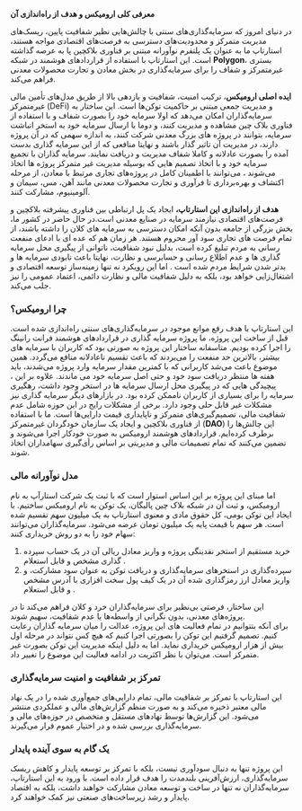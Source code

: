 **معرفی کلی ارومیکس و هدف از راه‌اندازی آن**  

در دنیای امروز که سرمایه‌گذاری‌های سنتی با چالش‌هایی نظیر شفافیت پایین، ریسک‌های مدیریت متمرکز و محدودیت‌های دسترسی به فرصت‌های اقتصادی مواجه هستند، استارتاپ ما به عنوان یک پلتفرم نوآورانه مبتنی بر فناوری بلاکچین پا به عرصه گذاشته است. این استارتاپ با استفاده از قراردادهای هوشمند در شبکه **Polygon**، بستری غیرمتمرکز و شفاف را برای سرمایه‌گذاری در بخش معادن و تجارت محصولات معدنی فراهم می‌کند.  

**ایده اصلی ارومیکس**، ترکیب امنیت، شفافیت و بازدهی بالا از طریق مدل‌های تأمین مالی غیرمتمرکز (DeFi) و مدیریت جمعی مبتنی بر حاکمیت توکن‌ها است. این ساختار به سرمایه‌گذاران امکان می‌دهد که اولا سرمایه خود را بصورت شفاف و با استفاده از فناوری بلاک چین مشاهده و مدیریت کنند، و دوما با ارسال سرمایه خود به استخر انباشت سرمایه، بتوانند در پروژه های بزرگ معدنی شرکت کنند، به اندازه سهمی که در آن پروژه دارند، در مدیریت آن تاثیر گذار باشند و نهایتا منافعی که از این سرمایه گذاری بدست آمده را بصورت عادلانه و کاملا شفاف مدیریت و دریافت نمایند. سرمایه گذاران با تجمیع سرمایه خود و با اتخاذ تصمیم هایی که بوسیله مدیریت غیر متمرکز پروژه ها اتخاذ می‌شوند ، می‌توانند با اطمینان کامل در پروژه‌های تجاری مرتبط با معادن، از مرحله اکتشاف و بهره‌برداری تا فرآوری و تجارت محصولات معدنی مانند آهن، مس، سیمان و آلومینیوم، مشارکت کنند.  

**هدف از راه‌اندازی این استارتاپ،** ایجاد یک پل ارتباطی بین فناوری پیشرفته بلاکچین و فرصت‌های اقتصادی نیازمند سرمایه در صنایع معدنی است.در حال حاضر در کشور ما، بخش بزرگی از جامعه بدون آنکه امکان دسترسی به سرمایه های کلان را داشته باشند، از تمام فرصت های تجاری سود آور محروم هستند. هر زمان هم که عده ای با ادعای منفعت رسانی به مردم تبلیغ کرده است، بدلیل نبود شفافیت، ناتوانی از پیگیری محل سرمایه گذاری ها و عدم اطلاع رسانی و حسابرسی و نظارت، نهایتا باعث نابودی سرمایه ها و بدتر شدن شرایط مردم شده است . اما این رویکرد نه تنها زمینه‌ساز توسعه اقتصادی و اشتغال‌زایی خواهد بود، بلکه به دلیل شفافیت مالی و نظارت دائمی، اعتماد عمومی را نیز جلب می‌کند.  

### **چرا ارومیکس؟**  
این استارتاپ با هدف رفع موانع موجود در سرمایه‌گذاری‌های سنتی راه‌اندازی شده است. قبل از ساخت این پروژه، ما پروژه سرمایه گذاری در قراردادهای هوشمند فرانت رانینگ را اجرا کرده بودیم. متاسفانه ساختار این پروژه به صورتی بود که کاربران با سرمایه های بیشتر، بالاترین حد منفعت را می‌بردند که باعث تقسیم ناعادلانه منافع می‌گردد. همین موضوع باعث می‌شد کاربرانی که با کمترین مقدار سرمایه وارد پروژه می‌شدند، باید هفته ها منتظر دریافت سود خود و حتی اصل سرمایه خود می ماندند. علاوه بر این ، پیچیدگی هایی که در پیگیری محل ارسال سرمایه ها در استخر وجود داشت، رهگیری سرمایه را برای بسیاری از کاربران ناممکن کرده بود. در بازارهای دیگر سرمایه گذاری نیز مشکلات غیر قابل حلی وجود دارد. برخی از مشکلات رایج در این حوزه شامل عدم شفافیت مالی، تصمیم‌گیری‌های متمرکز و ناپایداری قیمت دارایی‌ها است. ما با استفاده از فناوری بلاکچین و ایجاد یک سازمان خودگردان غیرمتمرکز (**DAO**) این چالش‌ها را برطرف کرده‌ایم. قراردادهای هوشمند ارومیکس به صورت خودکار اجرا می‌شوند و تضمین می‌کنند که تمام تصمیمات مالی و مدیریتی بر اساس رأی‌گیری سهامداران اتخاذ شوند.  

### **مدل نوآورانه مالی**  
اما مبنای این پروژه بر این اساس استوار است که با ثبت یک شرکت استارآپ به نام ارومیکس، و ثبت آن در شبکه بلاک چین پالیگان، یک توکن به نام ارومیکس ساختیم. با ایجاد این توکن بومی، کل حقوق مادی و معنوی استارتاپ به یک میلیون سهم تقسیم شده است. هر سهم با قیمت پایه یک میلیون تومان عرضه می‌شود. سرمایه‌گذاران می‌توانند سهام خود را به دو روش خریداری کنند:  
1. خرید مستقیم از استخر نقدینگی پروژه و واریز معادل ریالی آن در یک حساب سپرده گذاری مشخص و قابل استعلام .
2. سپرده‌گذاری در استخرهای سرمایه‌گذاری و دریافت توکن به عنوان سود مشارکت، و واریز معادل ارز رمزگذاری شده آن در یک کیف پول سخت افزاری با آدرس مشخص و قابل استعلام .  

این ساختار، فرصتی بی‌نظیر برای سرمایه‌گذاران خرد و کلان فراهم می‌کند تا در پروژه‌های معدنی، بدون نگرانی از واسطه‌ها یا عدم شفافیت، سهیم شوند.  
برای آنکه بتتوانیم در تمام فعالیت های این پروژه، عدالت را میان سرمایه گذاران رعایت کنیم. تصمیم گرفتیم این توکن را بصورتی اجرا کنیم که هیچ کس نتواند در مرحله اول بیش از هزار ارومیکس خریداری نماید. اما به دلیل اینکه مدیریت این توکن بصورت غیر متمرکز است. می‌توان با نظر اکثریت در ادامه فعالیت این موضوع را تغییر داد.

### **تمرکز بر شفافیت و امنیت سرمایه‌گذاری**  
این استارتاپ با تمرکز بر شفافیت مالی، تمام دارایی‌های جمع‌آوری شده را در یک نهاد مالی معتبر ذخیره می‌کند و به صورت منظم گزارش‌های مالی و عملکردی منتشر می‌شود. این گزارش‌ها توسط نهادهای مستقل و متخصص در حوزه‌های مالی و سرمایه‌گذاری بررسی شده و در اختیار عموم قرار می‌گیرند.  

### **یک گام به سوی آینده پایدار**  
این پروژه تنها به دنبال سودآوری نیست، بلکه با تمرکز بر توسعه پایدار و کاهش ریسک سرمایه‌گذاری، ارزش‌آفرینی بلندمدت را هدف قرار داده است. با ورود به این استارتاپ، سرمایه‌گذاران نه تنها در ساخت و توسعه معادن مشارکت خواهند داشت، بلکه به اقتصاد پایدار و رشد زیرساخت‌های صنعتی نیز کمک خواهند کرد.  
